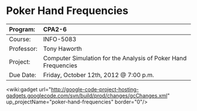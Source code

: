 # Poker Hand Frequencies #

|Program:|CPA2-6|
|:-------|:-----|
|Course:|INFO-5083|
|Professor:|Tony Haworth|
|Project:|Computer Simulation for the Analysis of Poker Hand Frequencies|
|Due Date:|Friday, October 12th, 2012 @ 7:00 p.m.|


<wiki:gadget url="http://google-code-project-hosting-gadgets.googlecode.com/svn/build/prod/changes/gcChanges.xml" up\_projectName="poker-hand-frequencies" border="0"/>